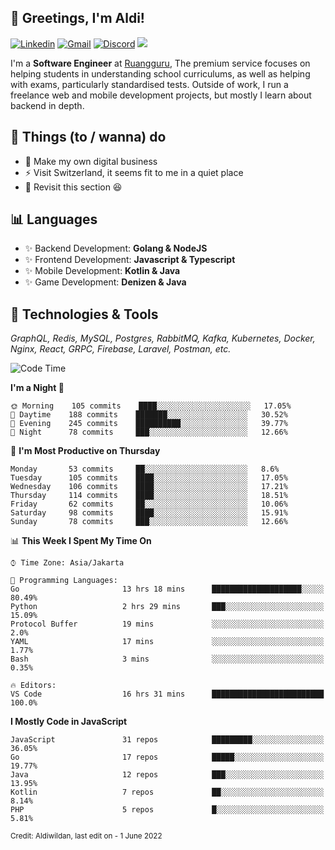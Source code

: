 <!-- Greetings -->
## 👋 Greetings, I'm Aldi!

<!-- Social Media -->
[![Linkedin](https://img.shields.io/badge/-aldiwildan-blue?style=flat&logo=Linkedin&logoColor=white)](https://www.linkedin.com/in/aldiwildan/)
[![Gmail](https://img.shields.io/badge/-aldiwild77@gmail.com-c14438?style=flat&logo=Gmail&logoColor=white)](mailto:aldiwild77@gmail.com)
[![Discord](https://img.shields.io/badge/-Chroma-5663F7?style=flat&logo=Discord&logoColor=white)](https://discord.gg/BUxraQ8)
![](https://komarev.com/ghpvc/?username=aldiwildan77&label=Visitor&color=2bbc8a)

<!-- Introduction -->
I'm a **Software Engineer** at [Ruangguru](https://ruangguru.com), The premium service focuses on helping students in understanding school curriculums, as well as helping with exams, particularly standardised tests. Outside of work, I run a freelance web and mobile development projects, but mostly I learn about backend in depth.

## 📃 Things (to / wanna) do
- 🐝 Make my own digital business
- ⚡ Visit Switzerland, it seems fit to me in a quiet place
- 🌱 Revisit this section 😆

## 📊 Languages
- ✨ Backend Development: **Golang & NodeJS**
- ✨ Frontend Development: **Javascript & Typescript**
- ✨ Mobile Development: **Kotlin & Java**
- ✨ Game Development: **Denizen & Java**

## 🔧 Technologies & Tools
*GraphQL, Redis, MySQL, Postgres, RabbitMQ, Kafka, Kubernetes, Docker, Nginx, React, GRPC, Firebase, Laravel, Postman, etc.*

<!--START_SECTION:waka-->
![Code Time](http://img.shields.io/badge/Code%20Time-681%20hrs%2018%20mins-blue)

**I'm a Night 🦉** 

```text
🌞 Morning    105 commits    ████░░░░░░░░░░░░░░░░░░░░░   17.05% 
🌆 Daytime    188 commits    ███████░░░░░░░░░░░░░░░░░░   30.52% 
🌃 Evening    245 commits    ██████████░░░░░░░░░░░░░░░   39.77% 
🌙 Night      78 commits     ███░░░░░░░░░░░░░░░░░░░░░░   12.66%

```
📅 **I'm Most Productive on Thursday** 

```text
Monday       53 commits     ██░░░░░░░░░░░░░░░░░░░░░░░   8.6% 
Tuesday      105 commits    ████░░░░░░░░░░░░░░░░░░░░░   17.05% 
Wednesday    106 commits    ████░░░░░░░░░░░░░░░░░░░░░   17.21% 
Thursday     114 commits    ████░░░░░░░░░░░░░░░░░░░░░   18.51% 
Friday       62 commits     ██░░░░░░░░░░░░░░░░░░░░░░░   10.06% 
Saturday     98 commits     ████░░░░░░░░░░░░░░░░░░░░░   15.91% 
Sunday       78 commits     ███░░░░░░░░░░░░░░░░░░░░░░   12.66%

```


📊 **This Week I Spent My Time On** 

```text
⌚︎ Time Zone: Asia/Jakarta

💬 Programming Languages: 
Go                       13 hrs 18 mins      ████████████████████░░░░░   80.49% 
Python                   2 hrs 29 mins       ███░░░░░░░░░░░░░░░░░░░░░░   15.09% 
Protocol Buffer          19 mins             ░░░░░░░░░░░░░░░░░░░░░░░░░   2.0% 
YAML                     17 mins             ░░░░░░░░░░░░░░░░░░░░░░░░░   1.77% 
Bash                     3 mins              ░░░░░░░░░░░░░░░░░░░░░░░░░   0.35%

🔥 Editors: 
VS Code                  16 hrs 31 mins      █████████████████████████   100.0%

```

**I Mostly Code in JavaScript** 

```text
JavaScript               31 repos            █████████░░░░░░░░░░░░░░░░   36.05% 
Go                       17 repos            █████░░░░░░░░░░░░░░░░░░░░   19.77% 
Java                     12 repos            ███░░░░░░░░░░░░░░░░░░░░░░   13.95% 
Kotlin                   7 repos             ██░░░░░░░░░░░░░░░░░░░░░░░   8.14% 
PHP                      5 repos             █░░░░░░░░░░░░░░░░░░░░░░░░   5.81%

```



<!--END_SECTION:waka-->

<sub>Credit: Aldiwildan, last edit on - 1 June 2022</sub>
